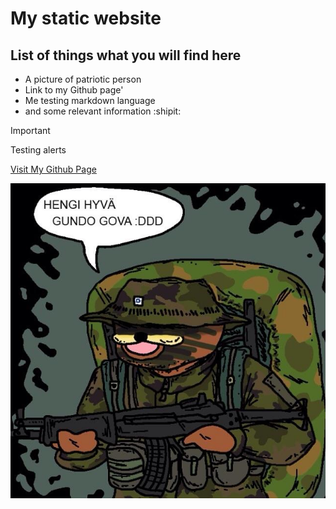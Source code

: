 # My static website

## List of things what you will find here
- A picture of patriotic person
- Link to my Github page'
- Me testing markdown language
- and some relevant information :shipit:

> [!IMPORTANT]
> Testing alerts

[Visit My Github Page](https://github.com/Nilssoni)

![Link](https://github.com/Nilssoni/static-website/raw/main/spurdo_sissi.jpg)

